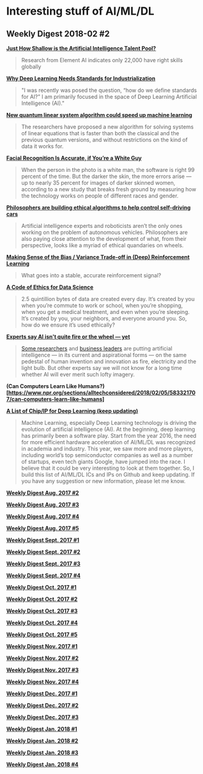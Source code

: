 # Interesting stuff of AI/ML/DL

## Weekly Digest 2018-02 \#2

**[Just How Shallow is the Artificial Intelligence Talent Pool?](https://www.bloomberg.com/news/articles/2018-02-07/just-how-shallow-is-the-artificial-intelligence-talent-pool)**
> Research from Element AI indicates only 22,000 have right skills globally

**[Why Deep Learning Needs Standards for Industrialization](https://medium.com/intuitionmachine/challenges-for-ai-standardization-eab1de4fab0b)**
> "I was recently was posed the question, “how do we define standards for AI?” I am primarily focused in the space of Deep Learning Artificial Intelligence (AI)."

**[New quantum linear system algorithm could speed up machine learning](https://www.opengovasia.com/articles/new-quantum-linear-system-algorithm-could-speed-up-machine-learning)**
> The researchers have proposed a new algorithm for solving systems of linear equations that is faster than both the classical and the previous quantum versions, and without restrictions on the kind of data it works for.

**[Facial Recognition Is Accurate, if You’re a White Guy](https://www.nytimes.com/2018/02/09/technology/facial-recognition-race-artificial-intelligence.html)**
> When the person in the photo is a white man, the software is right 99 percent of the time.
> But the darker the skin, the more errors arise — up to nearly 35 percent for images of darker skinned women, according to a new study that breaks fresh ground by measuring how the technology works on people of different races and gender.

**[Philosophers are building ethical algorithms to help control self-driving cars](https://qz.com/1204395/self-driving-cars-trolley-problem-philosophers-are-building-ethical-algorithms-to-solve-the-problem/)**
> Artificial intelligence experts and roboticists aren’t the only ones working on the problem of autonomous vehicles. Philosophers are also paying close attention to the development of what, from their perspective, looks like a myriad of ethical quandaries on wheels.

**[Making Sense of the Bias / Variance Trade-off in (Deep) Reinforcement Learning](https://medium.com/mlreview/making-sense-of-the-bias-variance-trade-off-in-deep-reinforcement-learning-79cf1e83d565)**
> What goes into a stable, accurate reinforcement signal?

**[A Code of Ethics for Data Science](https://medium.com/@dpatil/a-code-of-ethics-for-data-science-cda27d1fac1)**
> 2.5 quintillion bytes of data are created every day. It’s created by you when you’re commute to work or school, when you’re shopping, when you get a medical treatment, and even when you’re sleeping. It’s created by you, your neighbors, and everyone around you. So, how do we ensure it’s used ethically?

**[Experts say AI isn't quite fire or the wheel — yet]()**
> [Some researchers](https://medium.com/@Synced/artificial-intelligence-is-the-new-electricity-andrew-ng-cc132ea6264) and [business leaders](http://money.cnn.com/2018/01/24/technology/sundar-pichai-google-ai-artificial-intelligence/index.html) are putting artificial intelligence — in its current and aspirational forms — on the same pedestal of human invention and innovation as fire, electricity and the light bulb. But other experts say we will not know for a long time whether AI will ever merit such lofty imagery.

**(Can Computers Learn Like Humans?)[https://www.npr.org/sections/alltechconsidered/2018/02/05/583321707/can-computers-learn-like-humans]**

**[A List of Chip/IP for Deep Learning (keep updating)](https://basicmi.github.io/Deep-Learning-Processor-List/)**
> Machine Learning, especially Deep Learning technology is driving the evolution of artificial intelligence (AI). At the beginning, deep learning has primarily been a software play. Start from the year 2016, the need for more efficient hardware acceleration of AI/ML/DL was recognized in academia and industry. This year, we saw more and more players, including world’s top semiconductor companies as well as a number of startups, even tech giants Google, have jumped into the race. I believe that it could be very interesting to look at them together. So, I build this list of AI/ML/DL ICs and IPs on Github and keep updating. If you have any suggestion or new information, please let me know.

**[Weekly Digest Aug. 2017 \#2](https://github.com/basicmi/Machine-Learning-Articles/blob/master/WeeklyDigest2017-08_2.md)**

**[Weekly Digest Aug. 2017 \#3](https://github.com/basicmi/Machine-Learning-Articles/blob/master/WeeklyDigest2017-08_3.md)**

**[Weekly Digest Aug. 2017 \#4](https://github.com/basicmi/Machine-Learning-Articles/blob/master/WeeklyDigest2017-08_4.md)**

**[Weekly Digest Aug. 2017 \#5](https://github.com/basicmi/Machine-Learning-Articles/blob/master/WeeklyDigest2017-08_5.md)**

**[Weekly Digest Sept. 2017 \#1](https://github.com/basicmi/Machine-Learning-Articles/blob/master/WeeklyDigest2017-09_1.md)**

**[Weekly Digest Sept. 2017 \#2](https://github.com/basicmi/Machine-Learning-Articles/blob/master/WeeklyDigest2017-09_2.md)**

**[Weekly Digest Sept. 2017 \#3](https://github.com/basicmi/Machine-Learning-Articles/blob/master/WeeklyDigest2017-09_3.md)**

**[Weekly Digest Sept. 2017 \#4](https://github.com/basicmi/Machine-Learning-Articles/blob/master/WeeklyDigest2017-09_4.md)**

**[Weekly Digest Oct. 2017 \#1](https://github.com/basicmi/Machine-Learning-Articles/blob/master/WeeklyDigest2017-10_1.md)**

**[Weekly Digest Oct. 2017 \#2](https://github.com/basicmi/Machine-Learning-Articles/blob/master/WeeklyDigest2017-10_2.md)**

**[Weekly Digest Oct. 2017 \#3](https://github.com/basicmi/Machine-Learning-Articles/blob/master/WeeklyDigest2017-10_3.md)**

**[Weekly Digest Oct. 2017 \#4](https://github.com/basicmi/Machine-Learning-Articles/blob/master/WeeklyDigest2017-10_4.md)**

**[Weekly Digest Oct. 2017 \#5](https://github.com/basicmi/Machine-Learning-Articles/blob/master/WeeklyDigest2017-10_5.md)**

**[Weekly Digest Nov. 2017 \#1](https://github.com/basicmi/Machine-Learning-Articles/blob/master/WeeklyDigest2017-11_1.md)**

**[Weekly Digest Nov. 2017 \#2](https://github.com/basicmi/Machine-Learning-Articles/blob/master/WeeklyDigest2017-11_2.md)**

**[Weekly Digest Nov. 2017 \#3](https://github.com/basicmi/Machine-Learning-Articles/blob/master/WeeklyDigest2017-11_3.md)**

**[Weekly Digest Nov. 2017 \#4](https://github.com/basicmi/Machine-Learning-Articles/blob/master/WeeklyDigest2017-11_4.md)**

**[Weekly Digest Dec. 2017 \#1](https://github.com/basicmi/Machine-Learning-Articles/blob/master/WeeklyDigest2017-12_1.md)**

**[Weekly Digest Dec. 2017 \#2](https://github.com/basicmi/Machine-Learning-Articles/blob/master/WeeklyDigest2017-12_2.md)**

**[Weekly Digest Dec. 2017 \#3](https://github.com/basicmi/Machine-Learning-Articles/blob/master/WeeklyDigest2017-12_3.md)**

**[Weekly Digest Jan. 2018 \#1](https://github.com/basicmi/Machine-Learning-Articles/blob/master/WeeklyDigest2018-01_1.md)**

**[Weekly Digest Jan. 2018 \#2](https://github.com/basicmi/Machine-Learning-Articles/blob/master/WeeklyDigest2018-01_2.md)**

**[Weekly Digest Jan. 2018 \#3](https://github.com/basicmi/Machine-Learning-Articles/blob/master/WeeklyDigest2018-01_3.md)**

**[Weekly Digest Jan. 2018 \#4](https://github.com/basicmi/Machine-Learning-Articles/blob/master/WeeklyDigest2018-01_4.md)**
